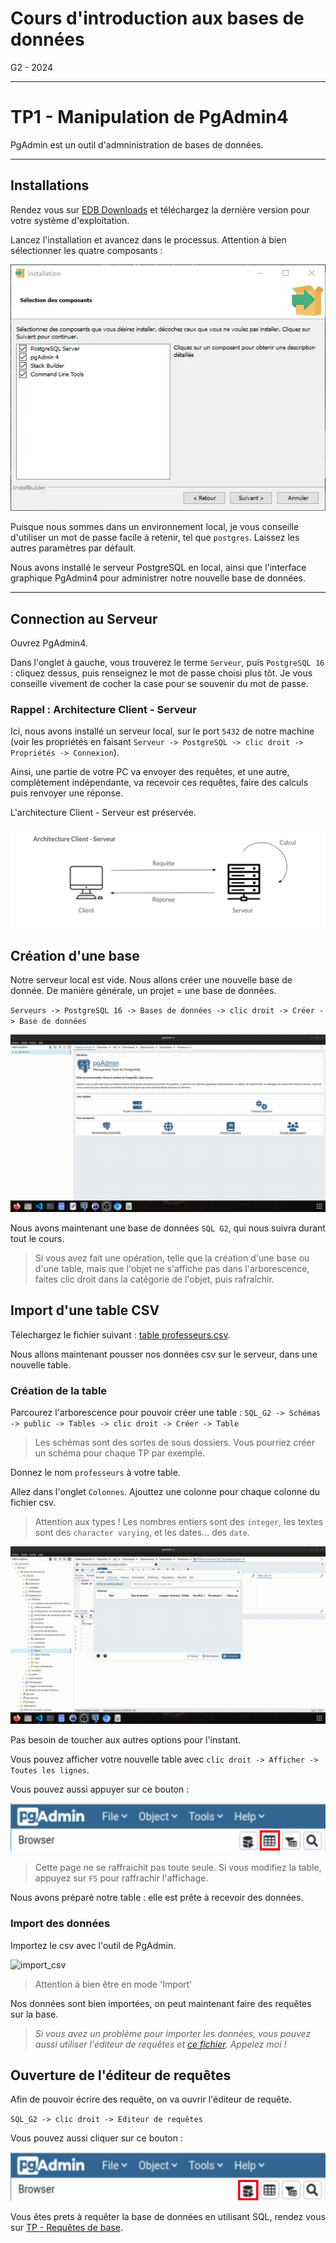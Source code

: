# Cours d'introduction aux bases de données

G2 - 2024

---

# TP1 - Manipulation de PgAdmin4

PgAdmin est un outil d'admninistration de bases de données.

---

## Installations

Rendez vous sur [EDB Downloads](https://www.enterprisedb.com/downloads/postgres-postgresql-downloads) et téléchargez la dernière version pour votre système d'exploitation.

Lancez l'installation et avancez dans le processus. Attention à bien sélectionner les quatre composants :

![installation_composants](./images/installation_composants.webp)

Puisque nous sommes dans un environnement local, je vous conseille d'utiliser un mot de passe facile à retenir, tel que `postgres`. Laissez les autres paramètres par défault.

Nous avons installé le serveur PostgreSQL en local, ainsi que l'interface graphique PgAdmin4 pour administrer notre nouvelle base de données.

---

## Connection au Serveur

Ouvrez PgAdmin4.

Dans l'onglet à gauche, vous trouverez le terme `Serveur`, puis `PostgreSQL 16` : cliquez dessus, puis renseignez le mot de passe choisi plus tôt. Je vous conseille vivement de cocher la case pour se souvenir du mot de passe.

### Rappel : Architecture Client - Serveur

Ici, nous avons installé un serveur local, sur le port `5432` de notre machine (voir les propriétés en faisant `Serveur -> PostgreSQL -> clic droit -> Propriétés -> Connexion`).

Ainsi, une partie de votre PC va envoyer des requêtes, et une autre, complètement indépendante, va recevoir ces requêtes, faire des calculs puis renvoyer une réponse.

L'architecture Client - Serveur est préservée.

![Schéma Client Serveur](./images/schema_client_serveur.png)

## Création d'une base

Notre serveur local est vide. Nous allons créer une nouvelle base de donnée. De manière générale, un projet = une base de données.

`Serveurs -> PostgreSQL 16 -> Bases de données -> clic droit -> Créer -> Base de données`

![Create Database](./videos/create_database.gif)

Nous avons maintenant une base de données `SQL G2`, qui nous suivra durant tout le cours.

> Si vous avez fait une opération, telle que la création d'une base ou d'une table, mais que l'objet ne s'affiche pas dans l'arborescence, faites clic droit dans la catégorie de l'objet, puis rafraîchir.

## Import d'une table CSV

Télechargez le fichier suivant : [table professeurs.csv](./data/professeurs.csv).

Nous allons maintenant pousser nos données csv sur le serveur, dans une nouvelle table.

### Création de la table

Parcourez l'arborescence pour pouvoir créer une table :
`SQL_G2 -> Schémas -> public -> Tables -> clic droit -> Créer -> Table`

> Les schémas sont des sortes de sous dossiers. Vous pourriez créer un schéma pour chaque TP par exemple.

Donnez le nom `professeurs` à votre table.

Allez dans l'onglet `Colonnes`. Ajouttez une colonne pour chaque colonne du fichier csv.

> Attention aux types ! Les nombres entiers sont des `integer`, les textes sont des `character varying`, et les dates... des `date`.

![Ajout des colonnes](./videos/columns.gif)

Pas besoin de toucher aux autres options pour l'instant.

Vous pouvez afficher votre nouvelle table avec `clic droit -> Afficher -> Toutes les lignes`.

Vous pouvez aussi appuyer sur ce bouton :

![afficher toutes les lignes](./images/afficher_toutes_les_lignes.png)

> Cette page ne se raffraichit pas toute seule. Si vous modifiez la table, appuyez sur `F5` pour raffrachir l'affichage.

Nous avons préparé notre table : elle est prête à recevoir des données.

### Import des données

Importez le csv avec l'outil de PgAdmin.

![import_csv](./videos/import.gif)

> Attention à bien être en mode 'Import'

Nos données sont bien importées, on peut maintenant faire des requêtes sur la base.

> *Si vous avez un problème pour importer les données, vous pouvez aussi utiliser l'éditeur de requêtes et [ce fichier](./data/professeurs.sql). Appelez moi !*

## Ouverture de l'éditeur de requêtes

Afin de pouvoir écrire des requête, on va ouvrir l'éditeur de requête.

`SQL_G2 -> clic droit -> Editeur de requêtes`

Vous pouvez aussi cliquer sur ce bouton :

![Editeur de requetes](./images/editeur_de_requetes.png)

Vous êtes prets à requêter la base de données en utilisant SQL, rendez vous sur [TP - Requêtes de base](./Requetes_de_base.md).
